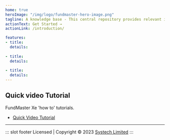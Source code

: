 ```yaml
---
home: true
heroImage: "/img/logo/fundmaster-hero-image.png"
tagline: A knowledge base - This central repository provides relevant information on how to run various end-to-end processes in FundMaster and its peripheral products
actionText: Get Started →
actionLink: /introduction/

features:
- title:
  details: 
  
- title: 
  details: 
  
- title: 
  details:
---
```

## Quick video Tutorial
FundMaster Xe 'how to' tutorials.
- [Quick Video Tutorial](/videotutorials/)
---
 ::: slot footer
 Licensed | Copyright © 2023 [Systech Limited](https://systechafrica.com/)
:::